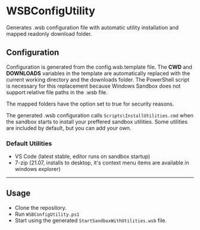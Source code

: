# WSBConfigUtility
Generates .wsb configuration file with automatic utility installation and mapped readonly download folder.


## Configuration
Configuration is generated from the config.wsb.template file.  The __CWD__ and __DOWNLOADS__ variables in the template are automatically replaced with the current working directory and the downloads folder.  The PowerShell script is necessary for this replacement because Windows Sandbox does not support relative file paths in the .wsb file.

The mapped folders have the <ReadOnly> option set to true for security reasons.
    
The generated .wsb configuration calls `Scripts\InstallUtilities.cmd` when the sandbox starts to install your preffered sandbox utilities.  Some utilities are included by default, but you can add your own.
### Default Utilities
- VS Code (latest stable, editor runs on sandbox startup)
- 7-zip (21.07, installs to desktop, it's context menu items are available in windows explorer)

---
## Usage
- Clone the repository.
- Run `WSBConfigUtility.ps1`
- Start using the generated `StartSandboxWithUtilities.wsb` file.